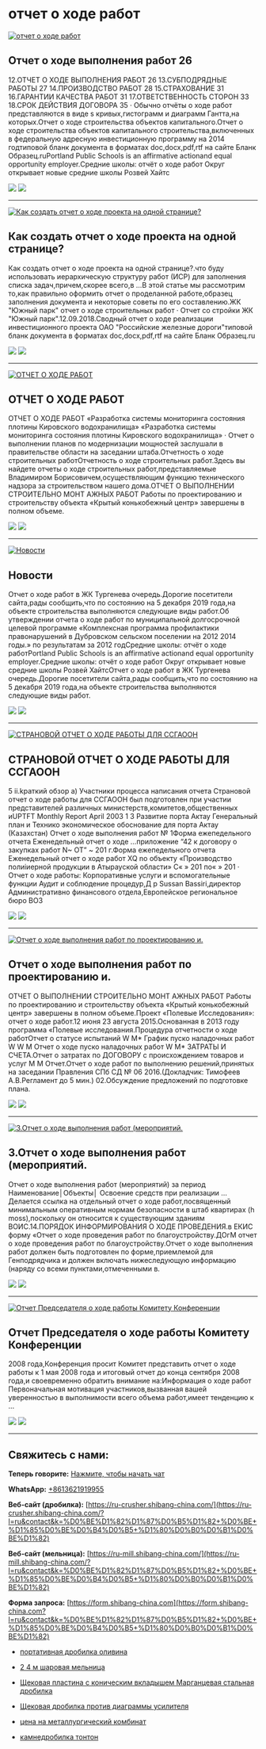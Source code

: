 # отчет о ходе работ

<a href="https://swt.shibang-china.com/?l=ru&img&k=%D0%BE%D1%82%D1%87%D0%B5%D1%82+%D0%BE+%D1%85%D0%BE%D0%B4%D0%B5+%D1%80%D0%B0%D0%B1%D0%BE%D1%82" target="_blank">![отчет о ходе работ](http://static.shibang-china.com/all-800x300/277.jpg)</a>

## Отчет о ходе выполнения работ 26
12.ОТЧЕТ О ХОДЕ ВЫПОЛНЕНИЯ РАБОТ 26 13.СУБПОДРЯДНЫЕ РАБОТЫ 27 14.ПРОИЗВОДСТВО РАБОТ 28 15.СТРАХОВАНИЕ 31 16.ГАРАНТИИ КАЧЕСТВА РАБОТ 31 17.ОТВЕТСТВЕННОСТЬ СТОРОН 33 18.СРОК ДЕЙСТВИЯ ДОГОВОРА 35&nbsp;&#0183;&#32;Обычно отчёты о ходе работ представляются в виде s кривых,гистограмм и диаграмм Гантта,на которых.Отчет о ходе строительства объектов капитального.Отчет о ходе строительства объектов капитального строительства,включенных в федеральную адресную инвестиционную программу на 2014 годтиповой бланк документа в форматах doc,docx,pdf,rtf на сайте Бланк Образец.ruPortland Public Schools is an affirmative actionand equal opportunity employer.Средние школы: отчёт о ходе работ Округ открывает новые средние школы Розвей Хайтс


<a href="https://whatsapp.shibangsoft.com/WhatsApp.php" target="_blank" title="WhatsApp">![](http://static.shibang-china.com/icon/whatsapp.png)</a> <a href="https://swt.shibang-china.com/?l=ru&icon&k=%D0%BE%D1%82%D1%87%D0%B5%D1%82+%D0%BE+%D1%85%D0%BE%D0%B4%D0%B5+%D1%80%D0%B0%D0%B1%D0%BE%D1%82" target="_blank">![](http://static.shibang-china.com/icon/chat-ru.png)</a>

---

<a href="https://swt.shibang-china.com/?l=ru&img&k=%D0%BE%D1%82%D1%87%D0%B5%D1%82+%D0%BE+%D1%85%D0%BE%D0%B4%D0%B5+%D1%80%D0%B0%D0%B1%D0%BE%D1%82" target="_blank">![Как создать отчет о ходе проекта на одной странице?](http://static.shibang-china.com/all-800x300/306.jpg)</a>

## Как создать отчет о ходе проекта на одной странице?
Как создать отчет о ходе проекта на одной странице?.что буду использовать иерархическую структуру работ (ИСР) для заполнения списка задач,причем,скорее всего,в …В этой статье мы рассмотрим то,как правильно оформить отчет о проделанной работе,образец заполнения документа и некоторые советы по его составлению.ЖК &quot;Южный парк&quot; отчет о ходе строительных работ&nbsp;&#0183;&#32;Отчет со стройки ЖК &quot;Южный парк&quot;.12.09.2018.Сводный отчет о ходе реализации инвестиционного проекта ОАО &quot;Российские железные дороги&quot;типовой бланк документа в форматах doc,docx,pdf,rtf на сайте Бланк Образец.ru


<a href="https://whatsapp.shibangsoft.com/WhatsApp.php" target="_blank" title="WhatsApp">![](http://static.shibang-china.com/icon/whatsapp.png)</a> <a href="https://swt.shibang-china.com/?l=ru&icon&k=%D0%BE%D1%82%D1%87%D0%B5%D1%82+%D0%BE+%D1%85%D0%BE%D0%B4%D0%B5+%D1%80%D0%B0%D0%B1%D0%BE%D1%82" target="_blank">![](http://static.shibang-china.com/icon/chat-ru.png)</a>

---

<a href="https://swt.shibang-china.com/?l=ru&img&k=%D0%BE%D1%82%D1%87%D0%B5%D1%82+%D0%BE+%D1%85%D0%BE%D0%B4%D0%B5+%D1%80%D0%B0%D0%B1%D0%BE%D1%82" target="_blank">![ОТЧЕТ О ХОДЕ РАБОТ](http://static.shibang-china.com/all-800x300/1358.jpg)</a>

## ОТЧЕТ О ХОДЕ РАБОТ
ОТЧЕТ О ХОДЕ РАБОТ &#171;Разработка системы мониторинга состояния плотины Кировского водохранилища&#187; &#171;Разработка системы мониторинга состояния плотины Кировского водохранилища&#187;&nbsp;&#0183;&#32;Отчет о выполнении планов по модернизации мощностей заслушали в правительстве области на заседании штаба.Отчетность о ходе строительных работОтчетность о ходе строительных работ.Здесь вы найдете отчеты о ходе строительных работ,представляемые Владимиром Борисовичем,осуществляющим функцию технического надзора за строительством нашего дома.ОТЧЕТ О ВЫПОЛНЕНИИ СТРОИТЕЛЬНО МОНТ АЖНЫХ РАБОТ Работы по проектированию и строительству объекта &#171;Крытый конькобежный центр&#187; завершены в полном объеме.


<a href="https://whatsapp.shibangsoft.com/WhatsApp.php" target="_blank" title="WhatsApp">![](http://static.shibang-china.com/icon/whatsapp.png)</a> <a href="https://swt.shibang-china.com/?l=ru&icon&k=%D0%BE%D1%82%D1%87%D0%B5%D1%82+%D0%BE+%D1%85%D0%BE%D0%B4%D0%B5+%D1%80%D0%B0%D0%B1%D0%BE%D1%82" target="_blank">![](http://static.shibang-china.com/icon/chat-ru.png)</a>

---

<a href="https://swt.shibang-china.com/?l=ru&img&k=%D0%BE%D1%82%D1%87%D0%B5%D1%82+%D0%BE+%D1%85%D0%BE%D0%B4%D0%B5+%D1%80%D0%B0%D0%B1%D0%BE%D1%82" target="_blank">![Новости](http://static.shibang-china.com/all-800x300/557.jpg)</a>

## Новости
Отчет о ходе работ в ЖК Тургенева очередь.Дорогие посетители сайта,рады сообщить,что по состоянию на 5 декабря 2019 года,на объекте строительства выполняются следующие виды работ.Об утверждении отчета о ходе работ по муниципальной долгосрочной целевой программе &#171;Комплексная программа профилактики правонарушений в Дубровском сельском поселении на 2012 2014 годы.&#187; по результатам за 2012 годСредние школы: отчёт о ходе работPortland Public Schools is an affirmative actionand equal opportunity employer.Средние школы: отчёт о ходе работ Округ открывает новые средние школы Розвей ХайтсОтчет о ходе работ в ЖК Тургенева очередь.Дорогие посетители сайта,рады сообщить,что по состоянию на 5 декабря 2019 года,на объекте строительства выполняются следующие виды работ.


<a href="https://whatsapp.shibangsoft.com/WhatsApp.php" target="_blank" title="WhatsApp">![](http://static.shibang-china.com/icon/whatsapp.png)</a> <a href="https://swt.shibang-china.com/?l=ru&icon&k=%D0%BE%D1%82%D1%87%D0%B5%D1%82+%D0%BE+%D1%85%D0%BE%D0%B4%D0%B5+%D1%80%D0%B0%D0%B1%D0%BE%D1%82" target="_blank">![](http://static.shibang-china.com/icon/chat-ru.png)</a>

---

<a href="https://swt.shibang-china.com/?l=ru&img&k=%D0%BE%D1%82%D1%87%D0%B5%D1%82+%D0%BE+%D1%85%D0%BE%D0%B4%D0%B5+%D1%80%D0%B0%D0%B1%D0%BE%D1%82" target="_blank">![СТРАНОВОЙ ОТЧЕТ О ХОДЕ РАБОТЫ ДЛЯ ССГАООН](http://static.shibang-china.com/all-800x300/809.jpg)</a>

## СТРАНОВОЙ ОТЧЕТ О ХОДЕ РАБОТЫ ДЛЯ ССГАООН
5 ii.kраткий обзор а) Участники процесса написания отчета Страновой отчет о ходе работы для ССГАООН был подготовлен при участии представителей различных министерств,комитетов,общественных иUPTFT Monthly Report April 2003 1 3 Развитие порта Актау Генеральный план и Технико экономическое обоснование для порта Актау (Казахстан) Отчет о ходе выполнения работ № 1Форма ежепедельного отчета Еженедельный отчет о ходе …приложение “42 к договору о закупках работ N~ ОТ” ~  201 г.Форма ежепедельного отчета Еженедельный отчет о ходе работ XQ no объекту &#171;Производство полиiиерной продукции в Атырауской области&#187; С&#171; &#187; 201 по&#171; &#187; 201&nbsp;&#0183;&#32;Отчет о ходе работы: Корпоративные услуги и вспомогательные функции Аудит и соблюдение процедур,Д р Sussan Bassiri,директор Административно финансового отдела,Европейское региональное бюро ВОЗ


<a href="https://whatsapp.shibangsoft.com/WhatsApp.php" target="_blank" title="WhatsApp">![](http://static.shibang-china.com/icon/whatsapp.png)</a> <a href="https://swt.shibang-china.com/?l=ru&icon&k=%D0%BE%D1%82%D1%87%D0%B5%D1%82+%D0%BE+%D1%85%D0%BE%D0%B4%D0%B5+%D1%80%D0%B0%D0%B1%D0%BE%D1%82" target="_blank">![](http://static.shibang-china.com/icon/chat-ru.png)</a>

---

<a href="https://swt.shibang-china.com/?l=ru&img&k=%D0%BE%D1%82%D1%87%D0%B5%D1%82+%D0%BE+%D1%85%D0%BE%D0%B4%D0%B5+%D1%80%D0%B0%D0%B1%D0%BE%D1%82" target="_blank">![Отчет о ходе выполнения работ по проектированию и.](http://static.shibang-china.com/all-800x300/1355.jpg)</a>

## Отчет о ходе выполнения работ по проектированию и.
ОТЧЕТ О ВЫПОЛНЕНИИ СТРОИТЕЛЬНО МОНТ АЖНЫХ РАБОТ Работы по проектированию и строительству объекта &#171;Крытый конькобежный центр&#187; завершены в полном объеме.Проект &#171;Полевые Исследования&#187;: отчет о ходе работ.12 июня 23 августа 2015.Основанная в 2013 году программа &#171;Полевые исследования.Процедура отчетности о ходе работОтчет о статусе испытаний W M* График пуско наладочных работ W W M Отчет о ходе пуско наладочных работ W M* ЗАТРАТЫ И СЧЕТА.Отчет о затратах по ДОГОВОРУ с происхождением товаров и услуг M M Отчет.Отчет о ходе работ по выполнению решений,принятых на заседании Правления СПб СД № 06 2016.(Докладчик: Тимофеев А.В.Регламент до 5 мин.) 02.Обсуждение предложений по подготовке плана.


<a href="https://whatsapp.shibangsoft.com/WhatsApp.php" target="_blank" title="WhatsApp">![](http://static.shibang-china.com/icon/whatsapp.png)</a> <a href="https://swt.shibang-china.com/?l=ru&icon&k=%D0%BE%D1%82%D1%87%D0%B5%D1%82+%D0%BE+%D1%85%D0%BE%D0%B4%D0%B5+%D1%80%D0%B0%D0%B1%D0%BE%D1%82" target="_blank">![](http://static.shibang-china.com/icon/chat-ru.png)</a>

---

<a href="https://swt.shibang-china.com/?l=ru&img&k=%D0%BE%D1%82%D1%87%D0%B5%D1%82+%D0%BE+%D1%85%D0%BE%D0%B4%D0%B5+%D1%80%D0%B0%D0%B1%D0%BE%D1%82" target="_blank">![3.Отчет о ходе выполнения работ (мероприятий.](http://static.shibang-china.com/all-800x300/71.jpg)</a>

## 3.Отчет о ходе выполнения работ (мероприятий.
Отчет о ходе выполнения работ (мероприятий) за период   Наименование│Объекты│ Освоение средств при реализации …Делается ссылка на отдельный отчет о ходе работ,посвященный минимальным оперативным нормам безопасности в штаб квартирах (h moss),поскольку он относится к существующим зданиям ВОИС.14.ПОРЯДОК ИНФОРМИРОВАНИЯ О ХОДЕ ПРОВЕДЕНИЯ.в ЕКИС форму &#171;Отчет о ходе проведения работ по благоустройству.ДОгМ отчет о ходе проведения работ по благоустройству.Отчет о ходе выполнения работ должен быть подготовлен по форме,приемлемой для Генподрядчика и должен включать нижеследующую информацию (наряду со всеми пунктами,отмеченными в.


<a href="https://whatsapp.shibangsoft.com/WhatsApp.php" target="_blank" title="WhatsApp">![](http://static.shibang-china.com/icon/whatsapp.png)</a> <a href="https://swt.shibang-china.com/?l=ru&icon&k=%D0%BE%D1%82%D1%87%D0%B5%D1%82+%D0%BE+%D1%85%D0%BE%D0%B4%D0%B5+%D1%80%D0%B0%D0%B1%D0%BE%D1%82" target="_blank">![](http://static.shibang-china.com/icon/chat-ru.png)</a>

---

<a href="https://swt.shibang-china.com/?l=ru&img&k=%D0%BE%D1%82%D1%87%D0%B5%D1%82+%D0%BE+%D1%85%D0%BE%D0%B4%D0%B5+%D1%80%D0%B0%D0%B1%D0%BE%D1%82" target="_blank">![Отчет Председателя о ходе работы Комитету Конференции](http://static.shibang-china.com/all-800x300/70.jpg)</a>

## Отчет Председателя о ходе работы Комитету Конференции
2008 года,Конференция просит Комитет представить отчет о ходе работы к 1 мая 2008 года и итоговый отчет до конца сентября 2008 года,и своевременно обратить внимание на:Информация о ходе работ Первоначальная мотивация участников,вызванная вашей уверенностью в выполнимости всего объема работ,имеет тенденцию к …

<a href="https://whatsapp.shibangsoft.com/WhatsApp.php" target="_blank" title="WhatsApp">![](http://static.shibang-china.com/icon/whatsapp.png)</a> <a href="https://swt.shibang-china.com/?l=ru&icon&k=%D0%BE%D1%82%D1%87%D0%B5%D1%82+%D0%BE+%D1%85%D0%BE%D0%B4%D0%B5+%D1%80%D0%B0%D0%B1%D0%BE%D1%82" target="_blank">![](http://static.shibang-china.com/icon/chat-ru.png)</a>

---
## Свяжитесь с нами:

**Теперь говорите:** [Нажмите, чтобы начать чат](https://swt.shibang-china.com?l=ru&contact&k=%D0%BE%D1%82%D1%87%D0%B5%D1%82+%D0%BE+%D1%85%D0%BE%D0%B4%D0%B5+%D1%80%D0%B0%D0%B1%D0%BE%D1%82)

**WhatsApp:**  [+8613621919955](https://whatsapp.shibangsoft.com/WhatsApp.php)

**Веб-сайт (дробилка):** [https://ru-crusher.shibang-china.com/](https://ru-crusher.shibang-china.com/?l=ru&contact&k=%D0%BE%D1%82%D1%87%D0%B5%D1%82+%D0%BE+%D1%85%D0%BE%D0%B4%D0%B5+%D1%80%D0%B0%D0%B1%D0%BE%D1%82)

**Веб-сайт (мельница):** [https://ru-mill.shibang-china.com/](https://ru-mill.shibang-china.com/?l=ru&contact&k=%D0%BE%D1%82%D1%87%D0%B5%D1%82+%D0%BE+%D1%85%D0%BE%D0%B4%D0%B5+%D1%80%D0%B0%D0%B1%D0%BE%D1%82)

**Форма запроса:** [https://form.shibang-china.com](https://form.shibang-china.com?l=ru&contact&k=%D0%BE%D1%82%D1%87%D0%B5%D1%82+%D0%BE+%D1%85%D0%BE%D0%B4%D0%B5+%D1%80%D0%B0%D0%B1%D0%BE%D1%82)

* [портативная дробилка оливина](../133/%D0%BF%D0%BE%D1%80%D1%82%D0%B0%D1%82%D0%B8%D0%B2%D0%BD%D0%B0%D1%8F%20%D0%B4%D1%80%D0%BE%D0%B1%D0%B8%D0%BB%D0%BA%D0%B0%20%D0%BE%D0%BB%D0%B8%D0%B2%D0%B8%D0%BD%D0%B0.md)

* [2 4 м шаровая мельница](../134/2%204%20%D0%BC%20%D1%88%D0%B0%D1%80%D0%BE%D0%B2%D0%B0%D1%8F%20%D0%BC%D0%B5%D0%BB%D1%8C%D0%BD%D0%B8%D1%86%D0%B0.md)

* [Щековая пластина с коническим вкладышем Марганцевая стальная дробилка](../132/%D0%A9%D0%B5%D0%BA%D0%BE%D0%B2%D0%B0%D1%8F%20%D0%BF%D0%BB%D0%B0%D1%81%D1%82%D0%B8%D0%BD%D0%B0%20%D1%81%20%D0%BA%D0%BE%D0%BD%D0%B8%D1%87%D0%B5%D1%81%D0%BA%D0%B8%D0%BC%20%D0%B2%D0%BA%D0%BB%D0%B0%D0%B4%D1%8B%D1%88%D0%B5%D0%BC%20%D0%9C%D0%B0%D1%80%D0%B3%D0%B0%D0%BD%D1%86%D0%B5%D0%B2%D0%B0%D1%8F%20%D1%81%D1%82%D0%B0%D0%BB%D1%8C%D0%BD%D0%B0%D1%8F%20%D0%B4%D1%80%D0%BE%D0%B1%D0%B8%D0%BB%D0%BA%D0%B0.md)

* [Щековая дробилка против диаграммы усилителя](../135/%D0%A9%D0%B5%D0%BA%D0%BE%D0%B2%D0%B0%D1%8F%20%D0%B4%D1%80%D0%BE%D0%B1%D0%B8%D0%BB%D0%BA%D0%B0%20%D0%BF%D1%80%D0%BE%D1%82%D0%B8%D0%B2%20%D0%B4%D0%B8%D0%B0%D0%B3%D1%80%D0%B0%D0%BC%D0%BC%D1%8B%20%D1%83%D1%81%D0%B8%D0%BB%D0%B8%D1%82%D0%B5%D0%BB%D1%8F.md)

* [цена на металлургический комбинат](../132/%D1%86%D0%B5%D0%BD%D0%B0%20%D0%BD%D0%B0%20%D0%BC%D0%B5%D1%82%D0%B0%D0%BB%D0%BB%D1%83%D1%80%D0%B3%D0%B8%D1%87%D0%B5%D1%81%D0%BA%D0%B8%D0%B9%20%D0%BA%D0%BE%D0%BC%D0%B1%D0%B8%D0%BD%D0%B0%D1%82.md)

* [камнедробилка тонтон](../134/%D0%BA%D0%B0%D0%BC%D0%BD%D0%B5%D0%B4%D1%80%D0%BE%D0%B1%D0%B8%D0%BB%D0%BA%D0%B0%20%D1%82%D0%BE%D0%BD%D1%82%D0%BE%D0%BD.md)